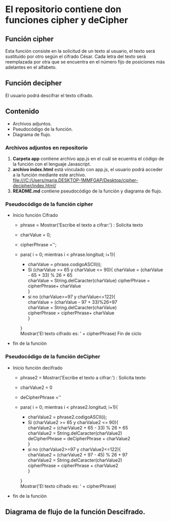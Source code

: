 # El repositorio contiene don funciones **cipher** y **deCipher**

## Función cipher

Esta función consiste en la solicitud de un texto al usuario, el texto será sustituido por otro según el cifrado César. Cada letra del texto será reemplazada por otra que se encuentra en el número fijo de posiciones más adelantes en el alfabeto.  

## Función decipher  

El usuario podrá descifrar el texto cifrado.

## Contenido  
* Archivos adjuntos.  
* Pseudocódigo de la función.  
* Diagrama de flujo.  

### Archivos adjuntos en repositorio
1. **Carpeta app** contiene archivo app.js en el cuál se ecuentra el código de la función con el lenguaje Javascript.  
2. **archivo index.html** está vinculado con app.js, el usuario podrá acceder a la función mediante este archivo.  
<file:///C:/Users/maria.DESKTOP-1MMFGAP/Desktop/cipher-decipher/index.html/>
3. **README.md** contiene pseudocódigo de la función y diagrama de flujo.  


### Pseudocódigo de la función cipher

* Inicio función Cifrado
  * phrase = Mostrar('Escribe el texto a cifrar:') : Solicita texto
  * charValue = 0;
  * cipherPhrase ='';
  * para( i = 0; mientras i < phrase.longitud; i+1){  
    * charValue = phrase.codigoASCII(i);
    * Si (charValue >= 65 y charValue <= 90){
      charValue = (charValue - 65 + 33) % 26 + 65  
      charValue = String.delCaracter(charValue)
      cipherPhrase = cipherPhrase+ charValue  
    }
    * si no (charValue>=97 y charValue<=122){  
      charValue = (charValue - 97 + 33)%26+97  
      charValue = String.delCaracter(charValue)  
      cipherPhrase = cipherPhrase+ charValue  
    }  

    }   
    Mostrar('El texto cifrado es: ' + cipherPhrase)
      Fin de ciclo  

* fin de la función  



### Pseudocódigo de la función deCipher  

* Inicio función decifrado
  * phrase2 = Mostrar('Escribe el texto a cifrar:') : Solicita texto
  * charValue2 = 0
  * deCipherPhrase =''
  * para( i = 0; mientras i < phrase2.longitud; i+1){  
    * charValue2 = phrase2.codigoASCII(i);
    * Si (charValue2 >= 65 y charValue2 <= 90){  
      charValue2 = (charValue2 + 65 - 33) % 26 + 65  
      charValue2 = String.delCaracter(charValue2)  
      deCipherPhrase = deCipherPhrase + charValue2  
    }
    * si no (charValue2>=97 y charValue2<=122){  
      charValue2 = (charValue2 + 97 - 45) % 26 + 97  
      charValue2 = String.delCaracter(charValue2)  
      cipherPhrase = cipherPhrase + charValue2  
    }  

    }   
    Mostrar('El texto cifrado es: ' + cipherPhrase)  

* fin de la función

## Diagrama de flujo de la función Descifrado.
